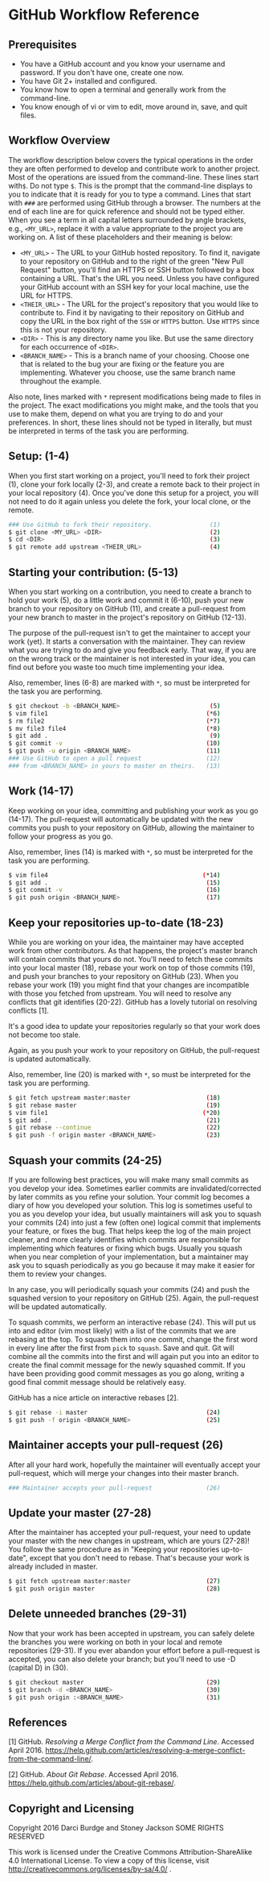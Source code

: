 # GitHub Workflow Reference


## Prerequisites

- You have a GitHub account and you know your username and password. If you
  don't have one, create one now.
- You have Git 2+ installed and configured.
- You know how to open a terminal and generally work from the command-line.
- You know enough of vi or vim to edit, move around in, save, and quit files.


## Workflow Overview

The workflow description below covers the typical operations in the order
they are often performed to develop and contribute work to another project.
Most of the operations are issued from the command-line. These lines start with`$`.
Do not type `$`. This is the prompt that the command-line displays to you to
indicate that it is ready for you to type a command. Lines that start with `###`
are performed using GitHub through a browser. The numbers at the end of each
line are for quick reference and should not be typed either. When you see a term in all capital letters surrounded by angle
brackets, e.g., `<MY_URL>`, replace it with a value appropriate to the project
you are working on. A list of these placeholders and their meaning is below:

- `<MY_URL>` - The URL to your GitHub hosted repository. To find it, navigate to
  your repository on GitHub and to the right of the green "New Pull Request"
  button, you'll find an HTTPS or SSH button followed by a box containing a URL.
  That's the URL you need. Unless you have configured your GitHub account with
  an SSH key for your local machine, use the URL for HTTPS.
- `<THEIR_URL>` - The URL for the project's repository that you would like to
  contribute to. Find it by navigating to their repository on GitHub and copy
  the URL in the box right of the `SSH` or `HTTPS` button. Use `HTTPS` since
  this is not your repository.
- `<DIR>` - This is any directory name you like. But use the same directory for
  each occurrence of `<DIR>`.
- `<BRANCH_NAME>` - This is a branch name of your choosing. Choose one that is
  related to the bug your are fixing or the feature you are implementing.
  Whatever you choose, use the same branch name throughout the example.

Also note, lines marked with `*` represent modifications being made to files in
the project. The exact modifications you might make, and the tools that you use
to make them, depend on what you are trying to do and your preferences. In
short, these lines should not be typed in literally, but must be interpreted in
terms of the task you are performing.


## Setup: (1-4)

When you first start working on a project, you'll need to fork their project
(1), clone your fork locally (2-3), and create a remote back to their project in
your local repository (4). Once you've done this setup for a project, you will
not need to do it again unless you delete the fork, your local clone, or the
remote.

```bash
### Use GitHub to fork their repository.                (1)
$ git clone <MY_URL> <DIR>                              (2)
$ cd <DIR>                                              (3)
$ git remote add upstream <THEIR_URL>                   (4)
```


## Starting your contribution: (5-13)

When you start working on a contribution, you need to create a branch to hold
your work (5), do a little work and commit it (6-10), push your new branch to
your repository on GitHub (11), and create a pull-request from your new branch
to master in the project's repository on GitHub (12-13).

The purpose of the pull-request isn't to get the maintainer to accept your work
(yet). It starts a conversation with the maintainer. They can review what you
are trying to do and give you feedback early. That way, if you are on the wrong
track or the maintainer is not interested in your idea, you can find out before
you waste too much time implementing your idea.

Also, remember, lines (6-8) are marked with `*`, so must be interpreted for the
task you are performing.

```bash
$ git checkout -b <BRANCH_NAME>                         (5)
$ vim file1                                            (*6)
$ rm file2                                             (*7)
$ mv file3 file4                                       (*8)
$ git add .                                             (9)
$ git commit -v                                        (10)
$ git push -u origin <BRANCH_NAME>                     (11)
### Use GitHub to open a pull request                  (12)
### from <BRANCH_NAME> in yours to master on theirs.   (13)
```


## Work (14-17)

Keep working on your idea, committing and publishing your work as you go
(14-17). The pull-request will automatically be updated with the new commits you
push to your repository on GitHub, allowing the maintainer to follow your
progress as you go.

Also, remember, lines (14) is marked with `*`, so must be interpreted for the
task you are performing.

```bash
$ vim file4                                           (*14)
$ git add .                                            (15)
$ git commit -v                                        (16)
$ git push origin <BRANCH_NAME>                        (17)
```


## Keep your repositories up-to-date (18-23)

While you are working on your idea, the maintainer may have accepted work from
other contributors. As that happens, the project's master branch will contain
commits that yours do not. You'll need to fetch these commits into your local
master (18), rebase your work on top of those commits (19), and push your
branches to your repository on GitHub (23). When you rebase your work (19) you
might find that your changes are incompatible with those you fetched from
upstream. You will need to resolve any conflicts that git identifies (20-22).
GitHub has a lovely tutorial on resolving conflicts [1].

It's a good idea to update your repositories regularly so that your work does
not become too stale.

Again, as you push your work to your repository on GitHub, the pull-request
is updated automatically.

Also, remember, line (20) is marked with `*`, so must be interpreted for the
task you are performing.


```bash
$ git fetch upstream master:master                     (18)
$ git rebase master                                    (19)
$ vim file1                                           (*20)
$ git add .                                            (21)
$ git rebase --continue                                (22)
$ git push -f origin master <BRANCH_NAME>              (23)
```


## Squash your commits (24-25)

If you are following best practices, you will make many small commits as you
develop your idea. Sometimes earlier commits are invalidated/corrected by later
commits as you refine your solution. Your commit log becomes a diary of how you
developed your solution. This log is sometimes useful to you as you develop your
idea, but usually maintainers will ask you to squash your commits (24) into just
a few (often one) logical commit that implements your feature, or fixes the bug.
That helps keep the log of the main project cleaner, and more clearly identifies
which commits are responsible for implementing which features or fixing which
bugs. Usually you squash when you near completion of your implementation, but a
maintainer may ask you to squash periodically as you go because it may make it
easier for them to review your changes.

In any case, you will periodically squash your commits (24) and push the
squashed version to your repository on GitHub (25). Again, the pull-request will
be updated automatically.

To squash commits, we perform an interactive rebase (24). This will put us into
and editor (vim most likely) with a list of the commits that we are rebasing at
the top. To squash them into one commit, change the first word in every line
after the first from `pick` to `squash`. Save and quit. Git will combine all the
commits into the first and will again put you into an editor to create the final
commit message for the newly squashed commit. If you have been providing good
commit messages as you go along, writing a good final commit message should be
relatively easy.

GitHub has a nice article on interactive rebases [2].

```bash
$ git rebase -i master                                 (24)
$ git push -f origin <BRANCH_NAME>                     (25)
```


## Maintainer accepts your pull-request (26)

After all your hard work, hopefully the maintainer will eventually accept your
pull-request, which will merge your changes into their master branch.

```bash
### Maintainer accepts your pull-request               (26)
```


## Update your master (27-28)

After the maintainer has accepted your pull-request, your need to update your
master with the new changes in upstream, which are yours (27-28)! You follow the
same procedure as in "Keeping your repositories up-to-date", except that you
don't  need to rebase. That's because your work is already included in master.

```bash
$ git fetch upstream master:master                     (27)
$ git push origin master                               (28)
```


## Delete unneeded branches (29-31)

Now that your work has been accepted in upstream, you can safely delete the
branches you were working on both in your local and remote repositories (29-31). If you ever abandon your effort before
a pull-request is accepted, you can also delete your branch; but you'll need
to use -D (capital D) in (30).

```bash
$ git checkout master                                  (29)
$ git branch -d <BRANCH_NAME>                          (30)
$ git push origin :<BRANCH_NAME>                       (31)
```


## References

[1] GitHub. _Resolving a Merge Conflict from the Command Line_. Accessed April
2016.
<https://help.github.com/articles/resolving-a-merge-conflict-from-the-command-line/>.

[2] GitHub. _About Git Rebase_. Accessed April 2016. <https://help.github.com/articles/about-git-rebase/>.


## Copyright and Licensing

Copyright 2016 Darci Burdge and Stoney Jackson SOME RIGHTS RESERVED

This work is licensed under the Creative Commons Attribution-ShareAlike 4.0
International License. To view a copy of this license, visit
http://creativecommons.org/licenses/by-sa/4.0/ .
